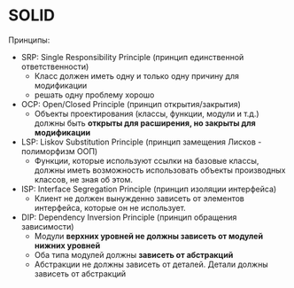 # SOLID

Принципы:

- SRP: Single Responsibility Principle (принцип единственной ответственности)
  - Класс должен иметь одну и только одну причину для модификации
  - решать одну проблему хорошо
- OCP: Open/Closed Principle (принцип открытия/закрытия)
  - Объекты проектирования (классы, функции, модули и т.д.) должны быть __открыты для расширения, но закрыты для модификации__
- LSP: Liskov Substitution Principle (принцип замещения Лисков - полиморфизм ООП)
  - Функции, которые используют ссылки на базовые классы, должны иметь возможность использовать объекты производных классов, не зная об этом.
- ISP: Interface Segregation Principle (принцип изоляции интерфейса)
  - Клиент не должен вынужденно зависеть от элементов интерфейса, которые он не использует.
- DIP: Dependency Inversion Principle (принцип обращения зависимости)
  - Модули __верхних уровней не должны зависеть от модулей нижних уровней__
  - Оба типа модулей должны __зависеть от абстракций__
  - Абстракции не должны зависеть от деталей. Детали должны зависеть от абстракций

